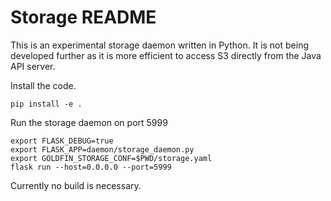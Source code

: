# Storage README

This is an experimental storage daemon written in Python.  It is not being
developed further as it is more efficient to access S3 directly from the
Java API server. 

Install the code.

    pip install -e .

Run the storage daemon on port 5999

    export FLASK_DEBUG=true
    export FLASK_APP=daemon/storage_daemon.py
    export GOLDFIN_STORAGE_CONF=$PWD/storage.yaml
    flask run --host=0.0.0.0 --port=5999

Currently no build is necessary. 
